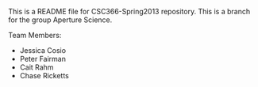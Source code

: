 This is a README file for CSC366-Spring2013 repository.
This is a branch for the group Aperture Science.

Team Members:
* Jessica Cosio
* Peter Fairman
* Cait Rahm
* Chase Ricketts
